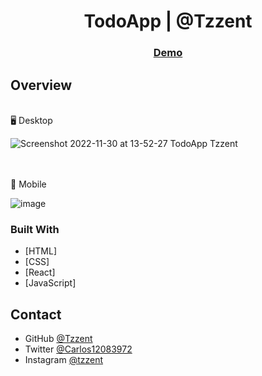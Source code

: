 <!-- Please update value in the {}  -->

<h1 align="center">TodoApp | @Tzzent</h1>

<div align="center">
  <h3>
    <a href="https://tzzent.github.io/TodoApp/">
      Demo
    </a>
  </h3>
</div>

## Overview

<br>
🖥️ Desktop <br>

![Screenshot 2022-11-30 at 13-52-27 TodoApp Tzzent](https://user-images.githubusercontent.com/86677547/204884474-6f3793d6-3603-41f0-b0b7-6cd5477ab8cc.png)

<br> <br>
📲 Mobile <br>

![image](https://user-images.githubusercontent.com/86677547/204885108-a45e24d5-7644-4ab6-96f9-b532c7196d85.png)


### Built With

<!-- This section should list any major frameworks that you built your project using. Here are a few examples.-->

- [HTML]
- [CSS]
- [React]
- [JavaScript]

## Contact

- GitHub [@Tzzent](https://github.com/Tzzent)
- Twitter [@Carlos12083972](https://twitter.com/Carlos12083972)
- Instagram [@tzzent](https://www.instagram.com/tzzent/)
